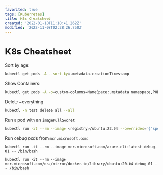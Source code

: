 ```yaml
---
favorited: true
tags: [Kubernetes]
title: K8s Cheatsheet
created: '2022-01-18T11:18:41.262Z'
modified: '2022-11-08T02:28:26.750Z'
---
```


# K8s Cheatsheet

Sort by age:
```bash
kubectl get pods -A --sort-by=.metadata.creationTimestamp
```

Show Containers:
```bash
kubectl get pods -A -o=custom-columns=NameSpace:.metadata.namespace,POD:.metadata.name,CONTAINER:.spec.containers[*].name
```

Delete ~everything
```bash
kubectl -n test delete all --all   
```

Run a pod with an `imagePullSecret`
```bash
kubectl run -it --rm --image <registry>/ubuntu:22.04 --overrides='{"spec": {"imagePullSecrets": [{"name": "<secret-name>"}]}}' test-01 -- /bin/bash
```

Run debug pods from `mcr.microsoft.com`:
```
kubectl run -it --rm --image mcr.microsoft.com/azure-cli:latest debug-01 -- /bin/bash
```
```
kubectl run -it --rm --image mcr.microsoft.com/oss/mirror/docker.io/library/ubuntu:20.04 debug-01 -- /bin/bash
```
